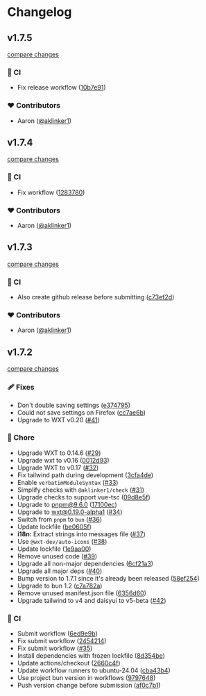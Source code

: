 # Changelog

## v1.7.5

[compare changes](https://github.com/aklinker1/github-better-line-counts/compare/v1.7.4...v1.7.5)

### 🤖 CI

- Fix release workflow ([10b7e91](https://github.com/aklinker1/github-better-line-counts/commit/10b7e91))

### ❤️ Contributors

- Aaron ([@aklinker1](https://github.com/aklinker1))

## v1.7.4

[compare changes](https://github.com/aklinker1/github-better-line-counts/compare/v1.7.3...v1.7.4)

### 🤖 CI

- Fix workflow ([1283780](https://github.com/aklinker1/github-better-line-counts/commit/1283780))

### ❤️ Contributors

- Aaron ([@aklinker1](https://github.com/aklinker1))

## v1.7.3

[compare changes](https://github.com/aklinker1/github-better-line-counts/compare/v1.7.2...v1.7.3)

### 🤖 CI

- Also create github release before submitting ([c73ef2d](https://github.com/aklinker1/github-better-line-counts/commit/c73ef2d))

### ❤️ Contributors

- Aaron ([@aklinker1](https://github.com/aklinker1))

## v1.7.2

[compare changes](https://github.com/aklinker1/github-better-line-counts/compare/v1.7.0...v1.7.2)

### 🩹 Fixes

- Don't double saving settings ([e374795](https://github.com/aklinker1/github-better-line-counts/commit/e374795))
- Could not save settings on Firefox ([cc7ae6b](https://github.com/aklinker1/github-better-line-counts/commit/cc7ae6b))
- Upgrade to WXT v0.20 ([#41](https://github.com/aklinker1/github-better-line-counts/pull/41))

### 🏡 Chore

- Upgrade WXT to 0.14.6 ([#29](https://github.com/aklinker1/github-better-line-counts/pull/29))
- Upgrade wxt to v0.16 ([0012d93](https://github.com/aklinker1/github-better-line-counts/commit/0012d93))
- Upgrade WXT to v0.17 ([#32](https://github.com/aklinker1/github-better-line-counts/pull/32))
- Fix tailwind path during development ([3cfa4de](https://github.com/aklinker1/github-better-line-counts/commit/3cfa4de))
- Enable `verbatimModuleSyntax` ([#33](https://github.com/aklinker1/github-better-line-counts/pull/33))
- Simplify checks with `@aklinker1/check` ([#31](https://github.com/aklinker1/github-better-line-counts/pull/31))
- Upgrade checks to support vue-tsc ([09d8e5f](https://github.com/aklinker1/github-better-line-counts/commit/09d8e5f))
- Upgrade to pnpm@9.6.0 ([17100ec](https://github.com/aklinker1/github-better-line-counts/commit/17100ec))
- Upgrade to wxt@0.19.0-alpha1 ([#34](https://github.com/aklinker1/github-better-line-counts/pull/34))
- Switch from `pnpm` to `bun` ([#36](https://github.com/aklinker1/github-better-line-counts/pull/36))
- Update lockfile ([be0605f](https://github.com/aklinker1/github-better-line-counts/commit/be0605f))
- **i18n:** Extract strings into messages file ([#37](https://github.com/aklinker1/github-better-line-counts/pull/37))
- Use `@wxt-dev/auto-icons` ([#38](https://github.com/aklinker1/github-better-line-counts/pull/38))
- Update lockfile ([1e9aa00](https://github.com/aklinker1/github-better-line-counts/commit/1e9aa00))
- Remove unused code ([#39](https://github.com/aklinker1/github-better-line-counts/pull/39))
- Upgrade all non-major dependencies ([6cf21a3](https://github.com/aklinker1/github-better-line-counts/commit/6cf21a3))
- Upgrade all major deps ([#40](https://github.com/aklinker1/github-better-line-counts/pull/40))
- Bump version to 1.7.1 since it's already been released ([58ef254](https://github.com/aklinker1/github-better-line-counts/commit/58ef254))
- Upgrade to bun 1.2 ([c7a782a](https://github.com/aklinker1/github-better-line-counts/commit/c7a782a))
- Remove unused manifest.json file ([6356d60](https://github.com/aklinker1/github-better-line-counts/commit/6356d60))
- Upgrade tailwind to v4 and daisyui to v5-beta ([#42](https://github.com/aklinker1/github-better-line-counts/pull/42))

### 🤖 CI

- Submit workflow ([6ed9e9b](https://github.com/aklinker1/github-better-line-counts/commit/6ed9e9b))
- Fix submit workflow ([2454214](https://github.com/aklinker1/github-better-line-counts/commit/2454214))
- Fix submit workflow ([#35](https://github.com/aklinker1/github-better-line-counts/pull/35))
- Install dependencies with frozen lockfile ([8d354be](https://github.com/aklinker1/github-better-line-counts/commit/8d354be))
- Update actions/checkout ([2660c4f](https://github.com/aklinker1/github-better-line-counts/commit/2660c4f))
- Update workflow runners to ubuntu-24.04 ([cba43b4](https://github.com/aklinker1/github-better-line-counts/commit/cba43b4))
- Use project bun version in workflows ([9797648](https://github.com/aklinker1/github-better-line-counts/commit/9797648))
- Push version change before submission ([af0c7b1](https://github.com/aklinker1/github-better-line-counts/commit/af0c7b1))
